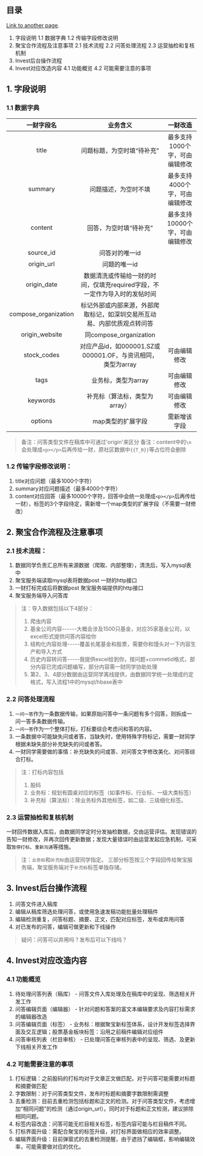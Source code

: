 ## 目录

[Link to another page](README).
1. 字段说明
    1.1 数据字典
    1.2 传输字段修改说明
2. 聚宝合作流程及注意事项
    2.1 技术流程
    2.2 问答处理流程
    2.3 运营抽检和复核机制
3. Invest后台操作流程
4. Invest对应改造内容
    4.1 功能概览
    4.2 可能需要注意的事项

## 1. 字段说明

### 1.1 数据字典

| 一财字段名 | 业务含义 | 一财改造 |
|:---:| :-----------: | :-----------: |
| title | 问题标题，为空时填“待补充” | 最多支持1000个字，可由编辑修改 |
| summary | 问题描述，为空时不填 | 最多支持4000个字，可由编辑修改 |
| content | 回答，为空时填“待补充” | 最多支持10000个字，可由编辑修改 |
| source_id | 问答对的唯一id |  |
| origin_url | 问题的唯一id |  |
| origin_date | 数据清洗或传输给一财的时间，仅填充required字段，不一定作为导入时的发帖时间 |  |
| compose_organization | 标记外部或内部来源，外部爬取标记，如深圳交易所互动易、内部优质观点转问答 |  |
| origin_website | 同compose_organization |  |
| stock_codes | 对应产品id，如000001.SZ或000001.OF，与资讯相同，类型为array | 可由编辑修改 |
| tags | 业务标，类型为array | 可由编辑修改  |
| keywords | 补充标（算法标，类型为array） | 可由编辑修改 |
| options | map类型的扩展字段 | 需新增该字段 |

> 备注：问答类型文件在稿库中可通过'origin'来区分
> 备注：content中的`\n`会处理成`<p></p>`后再传给一财，原社区数据中`{{T_0}}`等占位符会删除

### 1.2 传输字段修改说明：

1. title对应问题（最多1000个字符）
2. summary对应问题描述（最多4000个字符）
3. content对应回答（最多10000个字符，回答中会统一处理成`<p></p>`后再传给一财），标签的3个字段待定，需新增一个map类型的扩展字段（不需要一财修改）

## 2. 聚宝合作流程及注意事项

### 2.1 技术流程：

1. 数据同学负责汇总所有来源数据（爬取、内部整理），清洗后，写入mysql表中
2. 聚宝服务端读取mysql表将数据post 一财的http接口
3. 一财打标完成后将数据post 聚宝服务端提供的http接口
4. 聚宝服务端导入问答库

> 注：导入数据包括以下4部分：
> 1. 爬虫内容
> 2. 基金公司内容------大概会涉及1500只基金，对应35家基金公司，以excel形式提供问答内容给你
> 3. 结构化内容处理-----覆盖长尾基金和股票，需要你和馒头对一下内容生产和导入方式
> 4. 历史内容转问答-----我提供excel给到你，按问题+commetid格式，部分内容已完成问题编写，部分内容需一财同学协助处理
> 5. 第2、3、4部分数据由运营同学离线提供，由数据同学统一处理成约定格式，写入流程1中的mysql/hbase表中

### 2.2 问答处理流程

1. `一问一答`作为一条数据传输，如果原始问答中一条问题有多个回答，则拆成一问一答多条数据传输。
2. `一问一答`作为一个整体打标，打标要综合考虑问和答的内容。
3. 一条数据中可能缺失问或者答，当缺失时，使用特殊字符标记，需要一财同学根据未缺失部分补充缺失的问或者答。
4. 一财同学需要做的事情：补充缺失的问或答、对问答文字修改美化、对问答综合打标。

> 注：打标内容包括
> 1. 股码
> 2. 业务标：规划有圆桌对应的标签（如事件标、行业标、一级大类标签）
> 3. 补充标（算法标）：除业务标外其他标签，如二级、三级细化标签。

### 2.3 运营抽检和复核机制

一财回传数据入库后，由数据同学定时分发抽检数据，交由运营评估。发现错误的告知一财修改，并再次回传更新数据；发现大量错误时由运营发起应急机制，可采取`暂停打标`、`重新沟通`等措施。

> 注：`业务标`和`补充标`由运营同学指定。 三部分标签按三个字段回传给聚宝服务端，聚宝服务端对于`补充标`标签单独存储。

## 3. Invest后台操作流程
1. 问答文件进入稿库
2. 编辑从稿库筛选处理问答，或使用急速发稿功能批量处理稿件
3. 编辑检测重复，问答标题、摘要、正文，匹配对应标签，发布或弃用问答
4. 对已发布的问答，编辑可做更新和下线操作

> 疑问：问答可以弃用吗？发布后可以下线吗？

## 4. Invest对应改造内容
### 4.1 功能概览
1. 待处理问答列表（稿库） - 问答文件入库处理及在稿库中的呈现、筛选相关开发工作
2. 问答编辑页面（编辑器） - 针对问题和答案的富文本编辑要求及内容打标需求的编辑器改造
3. 问答编辑页面（标签） - 业务标：根据聚宝新标签体系，设计开发标签选择界面及交互逻辑；股票基金板块标签：沿用之前稿件编辑对应组件
4. 问答审核列表（栏目审核） - 已处理问答在审核列表中的呈现、筛选、及更新下线相关开发工作

### 4.2 可能需要注意的事项
1. 打标逻辑：之前股码的打标均对于文章正文做匹配，对于问答可能需要对标题和摘要做匹配
2. 字数限制：对于问答类型文件，发布时标题和摘要字数限制需调整
3. 去重检测：目前去重检测包括标题和正文的检测。对于问答类型文件，考虑增加“相同问题”的检测（通过origin_url）。同时对于标题和正文检测，建议排除相同问题。
4. 标签内容改造：问答可能无栏目相关标签，标签内容可能与栏目稿件不同。
5. 打标界面升级：需配合聚宝的标签升级，对打标界面做相应的效率调整。
6. 编辑界面升级：目前弹窗式的去重检测提醒，由于遮挡了编辑框，影响编辑效率，可能需要做对应的优化。
